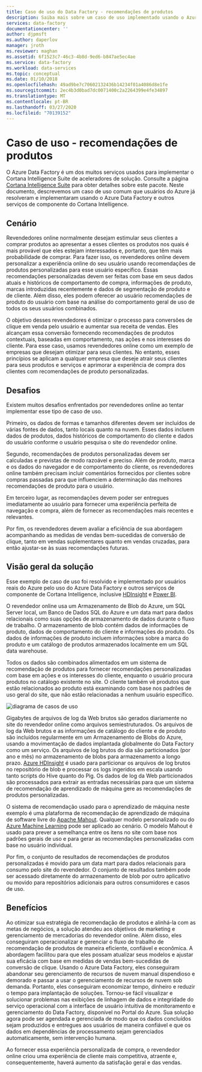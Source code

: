 ```yaml
---
title: Caso de uso do Data Factory - recomendações de produtos
description: Saiba mais sobre um caso de uso implementado usando o Azure Data Factory junto com outros serviços.
services: data-factory
documentationcenter: ''
author: djpmsft
ms.author: daperlov
manager: jroth
ms.reviewer: maghan
ms.assetid: 6f1523c7-46c3-4b8d-9ed6-b847ae5ec4ae
ms.service: data-factory
ms.workload: data-services
ms.topic: conceptual
ms.date: 01/10/2018
ms.openlocfilehash: 49ad9be7c70602132436b14234f01a4086d8e1fe
ms.sourcegitcommit: 2ec4b3d0bad7dc0071400c2a2264399e4fe34897
ms.translationtype: MT
ms.contentlocale: pt-BR
ms.lasthandoff: 03/27/2020
ms.locfileid: "70139152"
---
```

# <a name="use-case---product-recommendations"></a>Caso de uso - recomendações de produtos
O Azure Data Factory é um dos muitos serviços usados para implementar o Cortana Intelligence Suite de aceleradores de solução.  Consulte a página [Cortana Intelligence Suite](https://www.microsoft.com/cortanaanalytics) para obter detalhes sobre este pacote. Neste documento, descrevemos um caso de uso comum que usuários do Azure já resolveram e implementaram usando o Azure Data Factory e outros serviços de componente do Cortana Intelligence.

## <a name="scenario"></a>Cenário
Revendedores online normalmente desejam estimular seus clientes a comprar produtos ao apresentar a esses clientes os produtos nos quais é mais provável que eles estejam interessados e, portanto, que têm mais probabilidade de comprar. Para fazer isso, os revendedores online devem personalizar a experiência online do seu usuário usando recomendações de produtos personalizadas para esse usuário específico. Essas recomendações personalizadas devem ser feitas com base em seus dados atuais e históricos de comportamento de compra, informações de produto, marcas introduzidas recentemente e dados de segmentação de produto e de cliente.  Além disso, eles podem oferecer ao usuário recomendações de produto do usuário com base na análise do comportamento geral de uso de todos os seus usuários combinados.

O objetivo desses revendedores é otimizar o processo para conversões de clique em venda pelo usuário e aumentar sua receita de vendas.  Eles alcançam essa conversão fornecendo recomendações de produtos contextuais, baseadas em comportamento, nas ações e nos interesses do cliente. Para esse caso, usamos revendedores online como um exemplo de empresas que desejam otimizar para seus clientes. No entanto, esses princípios se aplicam a qualquer empresa que deseje atrair seus clientes para seus produtos e serviços e aprimorar a experiência de compra dos clientes com recomendações de produto personalizadas.

## <a name="challenges"></a>Desafios
Existem muitos desafios enfrentados por revendedores online ao tentar implementar esse tipo de caso de uso. 

Primeiro, os dados de formas e tamanhos diferentes devem ser incluídos de várias fontes de dados, tanto locais quanto na nuvem. Esses dados incluem dados de produtos, dados históricos de comportamento do cliente e dados do usuário conforme o usuário pesquisa o site do revendedor online. 

Segundo, recomendações de produtos personalizadas devem ser calculadas e previstas de modo razoável e preciso. Além de produto, marca e os dados do navegador e de comportamento do cliente, os revendedores online também precisam incluir comentários fornecidos por clientes sobre compras passadas para que influenciem a determinação das melhores recomendações de produto para o usuário. 

Em terceiro lugar, as recomendações devem poder ser entregues imediatamente ao usuário para fornecer uma experiência perfeita de navegação e compra, além de fornecer as recomendações mais recentes e relevantes. 

Por fim, os revendedores devem avaliar a eficiência de sua abordagem acompanhando as medidas de vendas bem-sucedidas de conversão de clique, tanto em vendas suplementares quanto em vendas cruzadas, para então ajustar-se às suas recomendações futuras.

## <a name="solution-overview"></a>Visão geral da solução
Esse exemplo de caso de uso foi resolvido e implementado por usuários reais do Azure pelo uso do Azure Data Factory e outros serviços de componente de Cortana Intelligence, inclusive [HDInsight](https://azure.microsoft.com/services/hdinsight/) e [Power BI](https://powerbi.microsoft.com/).

O revendedor online usa um Armazenamento de Blob do Azure, um SQL Server local, um Banco de Dados SQL do Azure e um data mart para dados relacionais como suas opções de armazenamento de dados durante o fluxo de trabalho.  O armazenamento de blob contém dados de informações de produto, dados de comportamento do cliente e informações do produto. Os dados de informações de produto incluem informações sobre a marca do produto e um catálogo de produtos armazenados localmente em um SQL data warehouse. 

Todos os dados são combinados alimentados em um sistema de recomendação de produtos para fornecer recomendações personalizadas com base em ações e os interesses do cliente, enquanto o usuário procura produtos no catálogo existente no site. O cliente também vê produtos que estão relacionados ao produto está examinando com base nos padrões de uso geral do site, que não estão relacionadas a nenhum usuário específico.

![diagrama de casos de uso](./media/data-factory-product-reco-usecase/diagram-1.png)

Gigabytes de arquivos de log da Web brutos são gerados diariamente no site do revendedor online como arquivos semiestruturados. Os arquivos de log da Web brutos e as informações de catálogo do cliente e de produto são incluídos regularmente em um Armazenamento de Blobs do Azure, usando a movimentação de dados implantada globalmente do Data Factory como um serviço. Os arquivos de log brutos do dia são particionados (por ano e mês) no armazenamento de blobs para armazenamento a longo prazo.  [Azure HDInsight](https://azure.microsoft.com/services/hdinsight/) é usado para particionar os arquivos de log brutos no repositório de blob e processar os logs ingeridos em escala usando tanto scripts do Hive quanto do Pig. Os dados de log da Web particionados são processados para extrair as entradas necessárias para que um sistema de recomendação de aprendizado de máquina gere as recomendações de produtos personalizadas.

O sistema de recomendação usado para o aprendizado de máquina neste exemplo é uma plataforma de recomendação de aprendizado de máquina de software livre do [Apache Mahout](https://mahout.apache.org/).  Qualquer modelo personalizado ou do [Azure Machine Learning](https://azure.microsoft.com/services/machine-learning/) pode ser aplicado ao cenário.  O modelo Mahout é usado para prever a semelhança entre os itens no site com base nos padrões gerais de uso e para gerar as recomendações personalizadas com base no usuário individual.

Por fim, o conjunto de resultados de recomendações de produtos personalizadas é movido para um data mart para dados relacionais para consumo pelo site do revendedor.  O conjunto de resultados também pode ser acessado diretamente do armazenamento de blob por outro aplicativo ou movido para repositórios adicionais para outros consumidores e casos de uso.

## <a name="benefits"></a>Benefícios
Ao otimizar sua estratégia de recomendação de produtos e alinhá-la com as metas de negócios, a solução atendeu aos objetivos de marketing e gerenciamento de mercadorias do revendedor online. Além disso, eles conseguiram operacionalizar e gerenciar o fluxo de trabalho de recomendação de produtos de maneira eficiente, confiável e econômica. A abordagem facilitou para que eles possam atualizar seus modelos e ajustar sua eficácia com base em medidas de vendas bem-sucedidas de conversão de clique. Usando o Azure Data Factory, eles conseguiram abandonar seu gerenciamento de recursos de nuvem manual dispendioso e demorado e passar a usar o gerenciamento de recursos de nuvem sob demanda. Portanto, eles conseguiram economizar tempo, dinheiro e reduzir o tempo para implantação de soluções. Tornou-se fácil visualizar e solucionar problemas nas exibições de linhagem de dados e integridade do serviço operacional com a interface de usuário intuitiva de monitoramento e gerenciamento do Data Factory, disponível no Portal do Azure. Sua solução agora pode ser agendada e gerenciada de modo que os dados concluídos sejam produzidos e entregues aos usuários de maneira confiável e que os dados em dependências de processamento sejam gerenciados automaticamente, sem intervenção humana.

Ao fornecer essa experiência personalizada de compra, o revendedor online criou uma experiência de cliente mais competitiva, atraente e, consequentemente, haverá aumento da satisfação geral e das vendas.

